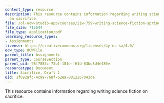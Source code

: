 ```yaml
---
content_type: resource
description: This resource contains information regarding writing science fiction
  on sacrifice.
file: /ol-ocw-studio-app/courses/21w-759-writing-science-fiction-spring-2016/1f692afc4c99768f62ea0812267043da_MIT21W_759S16_Sacrifice1.pdf
file_size: 715544
file_type: application/pdf
learning_resource_types:
- Assignments
license: https://creativecommons.org/licenses/by-nc-sa/4.0/
ocw_type: OCWFile
parent_title: Assignments
parent_type: CourseSection
parent_uid: 98f7883c-73b1-181e-f61d-63bd8d4e480e
resourcetype: Document
title: Sacrifice, Draft 1
uid: 1f692afc-4c99-768f-62ea-0812267043da
---
```

This resource contains information regarding writing science fiction on sacrifice.